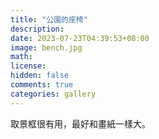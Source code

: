 ```yaml
---
title: "公園的座椅"
description: 
date: 2023-07-23T04:39:53+08:00
image: bench.jpg 
math: 
license: 
hidden: false
comments: true
categories: gallery
---
```

取景框很有用，最好和畫紙一樣大。
